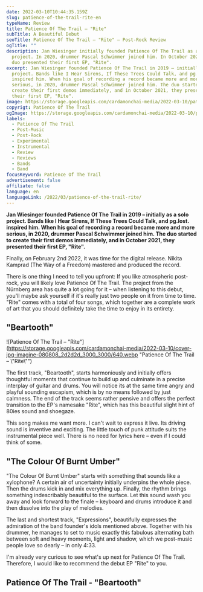 ```yaml
---
date: 2022-03-10T10:44:35.159Z
slug: patience-of-the-trail-rite-en
typeName: Review
title: Patience Of The Trail – "Rite"
subTitle: A Beautiful Debut
seoTitle: Patience Of The Trail – "Rite" – Post-Rock Review
ogTitle: ""
description: Jan Wiesinger initially founded Patience Of The Trail as a solo
  project. In 2020, drummer Pascal Schwimmer joined him. In October 2021, the
  duo presented their first EP, "Rite".
excerpt: Jan Wiesinger founded Patience Of The Trail in 2019 – initially a solo
  project. Bands like I Hear Sirens, If These Trees Could Talk, and pg.lost.
  inspired him. When his goal of recording a record became more and more
  serious, in 2020, drummer Pascal Schwimmer joined him. The duo started to
  create their first demos immediately, and in October 2021, they presented
  their first EP, "Rite".
image: https://storage.googleapis.com/cardamonchai-media/2022-03-10/patience-of-the-trail-jpg-imagine-080808_63686d_1024_768/640.webp
copyrigt: Patience Of The Trail
ogImage: https://storage.googleapis.com/cardamonchai-media/2022-03-10/patience-of-the-trail-fb-png-imagine-080808_53585d_1200_628/640.webp
labels:
  - Patience Of The Trail
  - Post-Music
  - Post-Rock
  - Experimental
  - Instrumental
  - Review
  - Reviews
  - Bands
  - Band
focusKeyword: Patience Of The Trail
advertisement: false
affiliate: false
language: en
languageLink: /2022/03/patience-of-the-trail-rite/
---
```

**Jan Wiesinger founded Patience Of The Trail in 2019 – initially as a solo project. Bands like I Hear Sirens, If These Trees Could Talk, and pg.lost. inspired him. When his goal of recording a record became more and more serious, in 2020, drummer Pascal Schwimmer joined him. The duo started to create their first demos immediately, and in October 2021, they presented their first EP, "Rite".**

Finally, on February 2nd 2022, it was time for the digital release. Nikita Kamprad (The Way of a Freedom) mastered and produced the record. 

There is one thing I need to tell you upfront: If you like atmospheric post-rock, you will likely love Patience Of The Trail. The project from the Nürnberg area has quite a lot going for it – when listening to this debut, you'll maybe ask yourself if it's really just two people on it from time to time. "Rite" comes with a total of four songs, which together are a complete work of art that you should definitely take the time to enjoy in its entirety.

## "Beartooth"

![Patience Of The Trail – "Rite"](https://storage.googleapis.com/cardamonchai-media/2022-03-10/cover-jpg-imagine-080808_2d2d2d_3000_3000/640.webp "Patience Of The Trail – \\"Rite\\"")

The first track, "Beartooth", starts harmoniously and initially offers thoughtful moments that continue to build up and culminate in a precise interplay of guitar and drums. You will notice its at the same time angry and playful sounding escapism, which is by no means followed by just calmness. The end of the track seems rather pensive and offers the perfect transition to the EP's namesake "Rite", which has this beautiful slight hint of 80ies sound and shoegaze. 

This song makes me want more. I can't wait to express it live. Its driving sound is inventive and exciting. The little touch of punk attitude suits the instrumental piece well. There is no need for lyrics here – even if I could think of some.

## "The Colour Of Burnt Umber"

"The Colour Of Burnt Umber" starts with something that sounds like a xylophone? A certain air of uncertainty initially underpins the whole piece. Then the drums kick in and mix everything up. Finally, the rhythm brings something indescribably beautiful to the surface. Let this sound wash you away and look forward to the finale – keyboard and drums introduce it and then dissolve into the play of melodies.

The last and shortest track, "Expressions", beautifully expresses the admiration of the band founder's idols mentioned above. Together with his drummer, he manages to set to music exactly this fabulous alternating bath between soft and heavy moments, light and shadow, which we post-music people love so dearly – in only 4:33.

I'm already very curious to see what's up next for Patience Of The Trail. Therefore, I would like to recommend the debut EP "Rite" to you.

## Patience Of The Trail - "Beartooth"

<YouTube id="UUdt8VjlEVU" />